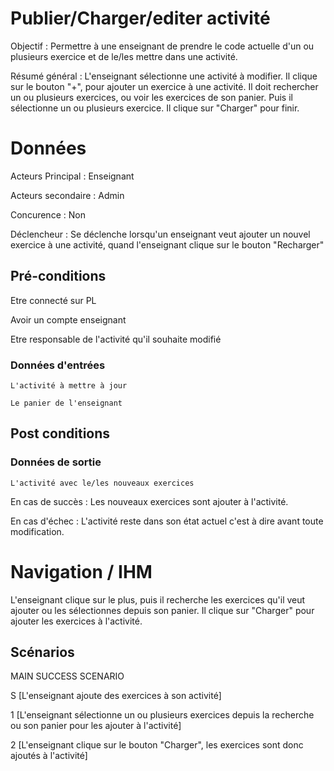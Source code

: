 # Publier/Charger/editer activité

Objectif : Permettre à une enseignant de prendre le code actuelle d'un ou plusieurs exercice et de le/les mettre dans une activité.

Résumé général : L'enseignant sélectionne une activité à modifier. Il clique sur le bouton "+", pour ajouter un exercice à une activité. Il doit rechercher un ou plusieurs exercices, ou voir les exercices de son panier. Puis il sélectionne un ou plusieurs exercice. Il clique sur "Charger" pour finir.

# Données

Acteurs Principal : Enseignant

Acteurs secondaire : Admin

Concurence : Non

Déclencheur : Se déclenche lorsqu'un enseignant veut ajouter un nouvel exercice à une activité, quand l'enseignant clique sur le bouton "Recharger"

## Pré-conditions

Etre connecté sur PL

Avoir un compte enseignant

Etre responsable de l'activité qu'il souhaite modifié

### Données d'entrées

    L'activité à mettre à jour
    
    Le panier de l'enseignant
    
## Post conditions

### Données de sortie

    L'activité avec le/les nouveaux exercices

En cas de succès : Les nouveaux exercices sont ajouter à l'activité.

En cas d'échec : L'activité reste dans son état actuel c'est à dire avant toute modification.

# Navigation / IHM

L'enseignant clique sur le plus, puis il recherche les exercices qu'il veut ajouter ou les sélectionnes depuis son panier. Il clique sur "Charger" pour ajouter les exercices à l'activité.

## Scénarios

MAIN SUCCESS SCENARIO

S   [L'enseignant ajoute des exercices à son activité]

1   [L'enseignant sélectionne un ou plusieurs exercices depuis la recherche ou son panier pour les ajouter à l'activité]

2   [L'enseignant clique sur le bouton "Charger", les exercices sont donc ajoutés à l'activité]

<!---
Author : Jordan, Hugo, Raphael
Validator :
-->

